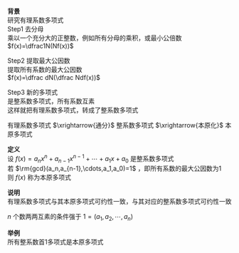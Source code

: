 **背景**  
研究有理系数多项式  
Step1 去分母  
乘以一个充分大的正整数，例如所有分母的乘积，或最小公倍数  
$f(x)=\dfrac1N(Nf(x))$  
  
Step2 提取最大公因数  
提取所有系数的最大公因数  
$f(x)=\dfrac dN(\dfrac Ndf(x))$  
  
Step3 新的多项式  
是整系数多项式，所有系数互素  
这样就把有理系数多项式，转成了整系数多项式  
  
有理系数多项式 $\xrightarrow{通分}$ 整系数多项式 $\xrightarrow{本原化}$ 本原多项式  
  
**定义**  
设 $f(x)=a_nx^n+a_{n-1}x^{n-1}+\cdots+a_1x+a_0$ 是整系数多项式  
若 $\rm{gcd}(a_n,a_{n-1},\cdots,a_1,a_0)=1$ ，即所有系数的最大公因数为1  
则 $f(x)$ 称为本原多项式  
  
**说明**  
有理系数多项式与其本原多项式可约性一致，与其对应的整系数多项式可约性一致  
  
$n$ 个数两两互素的条件强于 $1=(a_1,a_2,\cdots,a_n)$  
  
**举例**  
所有整系数首1多项式是本原多项式  
